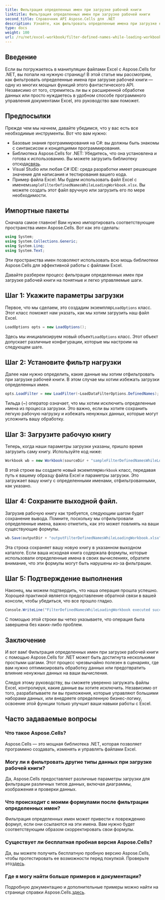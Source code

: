 ```yaml
---
title: Фильтрация определенных имен при загрузке рабочей книги
linktitle: Фильтрация определенных имен при загрузке рабочей книги
second_title: Справочник API Aspose.Cells для .NET
description: Узнайте, как фильтровать определенные имена при загрузке книги с помощью Aspose.Cells для .NET, в этом подробном руководстве.
type: docs
weight: 100
url: /ru/net/excel-workbook/filter-defined-names-while-loading-workbook/
---
```

## Введение

Если вы погружаетесь в манипуляции файлами Excel с Aspose.Cells for .NET, вы попали на нужную страницу! В этой статье мы рассмотрим, как фильтровать определенные имена при загрузке рабочей книги — одну из многих мощных функций этого фантастического API. Независимо от того, стремитесь ли вы к расширенной обработке данных или просто нуждаетесь в удобном способе программного управления документами Excel, это руководство вам поможет.

## Предпосылки

Прежде чем мы начнем, давайте убедимся, что у вас есть все необходимые инструменты. Вот что вам нужно:

- Базовые знания программирования на C#: вы должны быть знакомы с синтаксисом и концепциями программирования.
-  Библиотека Aspose.Cells for .NET: Убедитесь, что она установлена и готова к использованию. Вы можете загрузить библиотеку отсюда[связь](https://releases.aspose.com/cells/net/).
- Visual Studio или любая C# IDE: среда разработки имеет решающее значение для написания и тестирования вашего кода.
-  Пример файла Excel: Мы будем использовать файл Excel с именем`sampleFilterDefinedNamesWhileLoadingWorkbook.xlsx`. Вы можете создать этот файл вручную или загрузить его по мере необходимости.

## Импортные пакеты

Сначала самое главное! Вам нужно импортировать соответствующие пространства имен Aspose.Cells. Вот как это сделать:

```csharp
using System;
using System.Collections.Generic;
using System.Linq;
using System.Text;
```

Эти пространства имен позволяют использовать всю мощь библиотеки Aspose.Cells для эффективной работы с файлами Excel.

Давайте разберем процесс фильтрации определенных имен при загрузке рабочей книги на понятные и легко управляемые шаги.

## Шаг 1: Укажите параметры загрузки

 Первое, что мы сделаем, это создадим экземпляр`LoadOptions` класс. Этот класс поможет нам указать, как мы хотим загрузить наш файл Excel.

```csharp
LoadOptions opts = new LoadOptions();
```

 Здесь мы инициализируем новый объект`LoadOptions` класс. Этот объект допускает различные конфигурации, которые мы настроим на следующем шаге.

## Шаг 2: Установите фильтр нагрузки

Далее нам нужно определить, какие данные мы хотим отфильтровать при загрузке рабочей книги. В этом случае мы хотим избежать загрузки определенных имен.

```csharp
opts.LoadFilter = new LoadFilter(~LoadDataFilterOptions.DefinedNames);
```

Тильда (~) оператор означает, что мы хотим исключить определенные имена из процесса загрузки. Это важно, если вы хотите сохранить легкую рабочую нагрузку и избежать ненужных данных, которые могут усложнить вашу обработку.

## Шаг 3: Загрузите рабочую книгу

Теперь, когда наши параметры загрузки указаны, пришло время загрузить саму книгу. Используйте код ниже:

```csharp
Workbook wb = new Workbook(sourceDir + "sampleFilterDefinedNamesWhileLoadingWorkbook.xlsx", opts);
```

 В этой строке вы создаете новый экземпляр`Workbook` класс, передавая путь к вашему образцу файла Excel и параметры загрузки. Это загружает вашу книгу с определенными именами, отфильтрованными, как указано.

## Шаг 4: Сохраните выходной файл.

Загрузив рабочую книгу как требуется, следующим шагом будет сохранение вывода. Помните, поскольку мы отфильтровали определенные имена, важно отметить, как это может повлиять на ваши существующие формулы.

```csharp
wb.Save(outputDir + "outputFilterDefinedNamesWhileLoadingWorkbook.xlsx");
```

Эта строка сохраняет вашу новую книгу в указанном выходном каталоге. Если ваша исходная книга содержала формулы, которые использовали определенные имена в своих вычислениях, обратите внимание, что эти формулы могут быть нарушены из-за фильтрации.

## Шаг 5: Подтверждение выполнения

Наконец, мы можем подтвердить, что наша операция прошла успешно. Хорошей практикой является предоставление обратной связи в вашей консоли, чтобы убедиться, что все прошло гладко.

```csharp
Console.WriteLine("FilterDefinedNamesWhileLoadingWorkbook executed successfully.");
```

С помощью этой строки вы четко указываете, что операция была завершена без каких-либо проблем.

## Заключение

И вот вам! Фильтрация определенных имен при загрузке рабочей книги с помощью Aspose.Cells for .NET может быть достигнута несколькими простыми шагами. Этот процесс чрезвычайно полезен в сценариях, где вам нужно оптимизировать обработку данных или предотвратить влияние ненужных данных на ваши вычисления.

Следуя этому руководству, вы сможете уверенно загружать файлы Excel, контролируя, какие данные вы хотите исключить. Независимо от того, разрабатываете ли вы приложения, которые управляют большими наборами данных, или внедряете определенную бизнес-логику, освоение этой функции только улучшит ваши навыки работы с Excel.

## Часто задаваемые вопросы

### Что такое Aspose.Cells?
Aspose.Cells — это мощная библиотека .NET, которая позволяет программно создавать, изменять и управлять файлами Excel.

### Могу ли я фильтровать другие типы данных при загрузке рабочей книги?
Да, Aspose.Cells предоставляет различные параметры загрузки для фильтрации различных типов данных, включая диаграммы, изображения и проверки данных.

### Что происходит с моими формулами после фильтрации определенных имен?
Фильтрация определенных имен может привести к повреждению формул, если они ссылаются на эти имена. Вам нужно будет соответствующим образом скорректировать свои формулы.

### Существует ли бесплатная пробная версия Aspose.Cells?
 Да, вы можете получить бесплатную пробную версию Aspose.Cells, чтобы протестировать ее возможности перед покупкой. Проверьте это[здесь](https://releases.aspose.com/).

### Где я могу найти больше примеров и документации?
Подробную документацию и дополнительные примеры можно найти на странице справки Aspose.Cells.[здесь](https://reference.aspose.com/cells/net/).